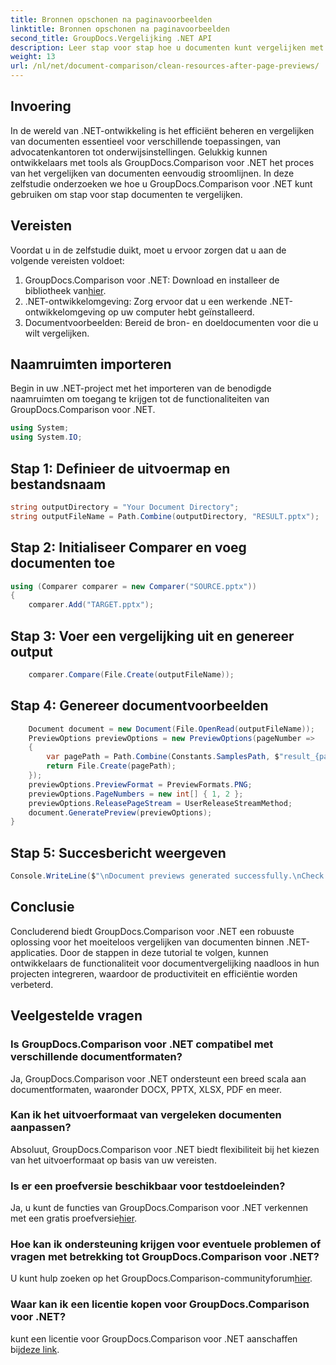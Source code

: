 ```yaml
---
title: Bronnen opschonen na paginavoorbeelden
linktitle: Bronnen opschonen na paginavoorbeelden
second_title: GroupDocs.Vergelijking .NET API
description: Leer stap voor stap hoe u documenten kunt vergelijken met GroupDocs.Comparison voor .NET. Verbeter uw .NET-applicaties met efficiënt documentbeheer.
weight: 13
url: /nl/net/document-comparison/clean-resources-after-page-previews/
---
```

## Invoering
In de wereld van .NET-ontwikkeling is het efficiënt beheren en vergelijken van documenten essentieel voor verschillende toepassingen, van advocatenkantoren tot onderwijsinstellingen. Gelukkig kunnen ontwikkelaars met tools als GroupDocs.Comparison voor .NET het proces van het vergelijken van documenten eenvoudig stroomlijnen. In deze zelfstudie onderzoeken we hoe u GroupDocs.Comparison voor .NET kunt gebruiken om stap voor stap documenten te vergelijken.
## Vereisten
Voordat u in de zelfstudie duikt, moet u ervoor zorgen dat u aan de volgende vereisten voldoet:
1.  GroupDocs.Comparison voor .NET: Download en installeer de bibliotheek van[hier](https://releases.groupdocs.com/comparison/net/).
2. .NET-ontwikkelomgeving: Zorg ervoor dat u een werkende .NET-ontwikkelomgeving op uw computer hebt geïnstalleerd.
3. Documentvoorbeelden: Bereid de bron- en doeldocumenten voor die u wilt vergelijken.

## Naamruimten importeren
Begin in uw .NET-project met het importeren van de benodigde naamruimten om toegang te krijgen tot de functionaliteiten van GroupDocs.Comparison voor .NET.

```csharp
using System;
using System.IO;
```

## Stap 1: Definieer de uitvoermap en bestandsnaam
```csharp
string outputDirectory = "Your Document Directory";
string outputFileName = Path.Combine(outputDirectory, "RESULT.pptx");
```
## Stap 2: Initialiseer Comparer en voeg documenten toe
```csharp
using (Comparer comparer = new Comparer("SOURCE.pptx"))
{
    comparer.Add("TARGET.pptx");
```
## Stap 3: Voer een vergelijking uit en genereer output
```csharp
    comparer.Compare(File.Create(outputFileName));
```
## Stap 4: Genereer documentvoorbeelden
```csharp
    Document document = new Document(File.OpenRead(outputFileName));
    PreviewOptions previewOptions = new PreviewOptions(pageNumber =>
    {
        var pagePath = Path.Combine(Constants.SamplesPath, $"result_{pageNumber}.png");
        return File.Create(pagePath);
    });
    previewOptions.PreviewFormat = PreviewFormats.PNG;
    previewOptions.PageNumbers = new int[] { 1, 2 };
    previewOptions.ReleasePageStream = UserReleaseStreamMethod;
    document.GeneratePreview(previewOptions);
}
```
## Stap 5: Succesbericht weergeven
```csharp
Console.WriteLine($"\nDocument previews generated successfully.\nCheck output in {outputDirectory}.");
```

## Conclusie
Concluderend biedt GroupDocs.Comparison voor .NET een robuuste oplossing voor het moeiteloos vergelijken van documenten binnen .NET-applicaties. Door de stappen in deze tutorial te volgen, kunnen ontwikkelaars de functionaliteit voor documentvergelijking naadloos in hun projecten integreren, waardoor de productiviteit en efficiëntie worden verbeterd.
## Veelgestelde vragen
### Is GroupDocs.Comparison voor .NET compatibel met verschillende documentformaten?
Ja, GroupDocs.Comparison voor .NET ondersteunt een breed scala aan documentformaten, waaronder DOCX, PPTX, XLSX, PDF en meer.
### Kan ik het uitvoerformaat van vergeleken documenten aanpassen?
Absoluut, GroupDocs.Comparison voor .NET biedt flexibiliteit bij het kiezen van het uitvoerformaat op basis van uw vereisten.
### Is er een proefversie beschikbaar voor testdoeleinden?
 Ja, u kunt de functies van GroupDocs.Comparison voor .NET verkennen met een gratis proefversie[hier](https://releases.groupdocs.com/).
### Hoe kan ik ondersteuning krijgen voor eventuele problemen of vragen met betrekking tot GroupDocs.Comparison voor .NET?
 U kunt hulp zoeken op het GroupDocs.Comparison-communityforum[hier](https://forum.groupdocs.com/c/comparison/12).
### Waar kan ik een licentie kopen voor GroupDocs.Comparison voor .NET?
 kunt een licentie voor GroupDocs.Comparison voor .NET aanschaffen bij[deze link](https://purchase.groupdocs.com/buy).